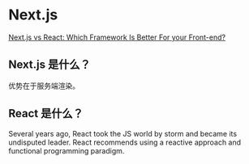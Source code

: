 # Next.js

[Next.js vs React: Which Framework Is Better For your Front-end?](https://www.ideamotive.co/blog/nextjs-vs-react-which-javascript-framework-is-better-for-your-front-end)

## Next.js 是什么？

优势在于服务端渲染。

## React 是什么？

Several years ago, React took the JS world by storm and became its undisputed leader. React recommends using a reactive approach and functional programming paradigm. 






